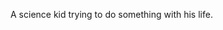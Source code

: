 A science kid trying to do something with his life.

<!---
Nanoscience202/Nanoscience202 is a ✨ special ✨ repository because its `README.md` (this file) appears on your GitHub profile.
You can click the Preview link to take a look at your changes.
--->
